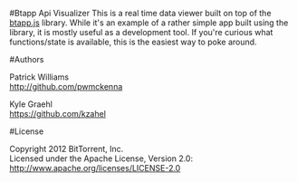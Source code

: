 #Btapp Api Visualizer
This is a real time data viewer built on top of the [btapp.js](http://github.com/bittorrenttorque/btapp) library. While it's an example of a rather simple app built using the library, it is mostly useful as a development tool. If you're curious what functions/state is available, this is the easiest way to poke around.

#Authors

Patrick Williams  
http://github.com/pwmckenna
  
Kyle Graehl  
https://github.com/kzahel
  
  
#License
  
Copyright 2012 BitTorrent, Inc.  
Licensed under the Apache License, Version 2.0: http://www.apache.org/licenses/LICENSE-2.0
